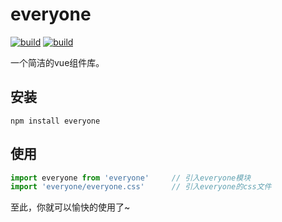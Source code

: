 # everyone

[![build](https://img.shields.io/teamcity/http/teamcity.jetbrains.com/s/bt345.svg?style=flat-square)](https://www.npmjs.com/package/everyone)
[![build](https://img.shields.io/badge/npm-v1.0.6-blue.svg?style=flat-square)](https://www.npmjs.com/package/everyone)

一个简洁的vue组件库。

## 安装

```
npm install everyone
```

## 使用

```js
import everyone from 'everyone'     // 引入everyone模块
import 'everyone/everyone.css'      // 引入everyone的css文件
```

至此，你就可以愉快的使用了~

